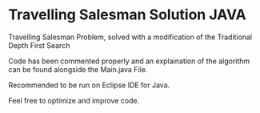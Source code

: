 # Travelling Salesman Solution JAVA
Travelling Salesman Problem, solved with a modification of the Traditional Depth First Search

Code has been commented properly and an explaination of the algorithm can be found alongside the Main.java File.

Recommended to be run on Eclipse IDE for Java.

Feel free to optimize and improve code.

